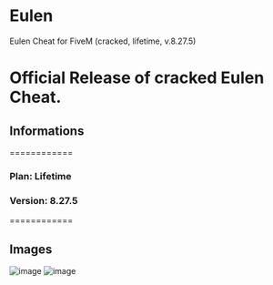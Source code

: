 # Eulen
Eulen Cheat for FiveM (cracked, lifetime, v.8.27.5)

# Official Release of cracked Eulen Cheat.
## Informations
============
### Plan:            Lifetime
### Version:       8.27.5
============

## Images

![image](https://github.com/idlethefuckinsabre/Eulen/assets/159539801/e2faa591-992b-4e76-95cf-faa29680e622)
![image](https://github.com/idlethefuckinsabre/Eulen/assets/159539801/20ebb6a2-3611-439c-9fe2-83b85aa4ca32)



